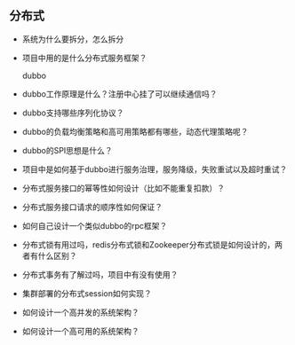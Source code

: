 ## 分布式

- 系统为什么要拆分，怎么拆分



- 项目中用的是什么分布式服务框架？

  dubbo



- dubbo工作原理是什么？注册中心挂了可以继续通信吗？



- dubbo支持哪些序列化协议？



- dubbo的负载均衡策略和高可用策略都有哪些，动态代理策略呢？



- dubbo的SPI思想是什么？



- 项目中是如何基于dubbo进行服务治理，服务降级，失败重试以及超时重试？



- 分布式服务接口的幂等性如何设计（比如不能重复扣款）？



- 分布式服务接口请求的顺序性如何保证？



- 如何自己设计一个类似dubbo的rpc框架？



- 分布式锁有用过吗，redis分布式锁和Zookeeper分布式锁是如何设计的，两者有什么区别？



- 分布式事务有了解过吗，项目中有没有使用？



- 集群部署的分布式session如何实现？



- 如何设计一个高并发的系统架构？



- 如何设计一个高可用的系统架构？